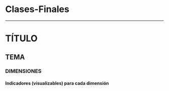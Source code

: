 # Clases-Finales

----

# TÍTULO
## TEMA

### DIMENSIONES

#### Indicadores (visualizables) para cada dimensión
